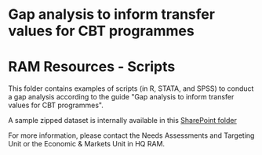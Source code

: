 # Gap analysis to inform transfer values for CBT programmes
# RAM Resources - Scripts

This folder contains examples of scripts (in R, STATA, and SPSS) to conduct a gap analysis according to the guide "Gap analysis to inform transfer values for CBT programmes".

A sample zipped dataset is internally available in this [SharePoint folder](https://wfp.sharepoint.com/:u:/s/HQEssentialNeedsCoordinationGroup/EaA9HkJvWdBIgL9yq7hrg5gBa5xT5ZQSVxETRhFEVB0uAA?e=JBcjgs)

For more information, please contact the Needs Assessments and Targeting Unit or the Economic & Markets Unit in HQ RAM.
